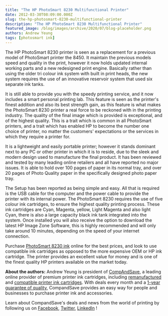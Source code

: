 ```yaml
---
title: "The HP PhotoSmart 8230 Multifunctional Printer"
date: 2012-03-30T08:09:00.000Z
slug: the-hp-photosmart-8230-multifunctional-printer
description: "The HP PhotoSmart 8230 Multifunctional Printer"
featured_image: /blog/images/archive/2020/07/blog-placeholder.png
authors: Andrew Yeung
tags: [photosmart ink]
---
```


The HP PhotoSmart 8230 printer is seen as a replacement for a previous model of PhotoSmart printer the 8450\. It maintain the previous models speed and quality in the print, however it now holds updated internal working parts and a new redesigned print engine. Basically rather than using the older tri colour ink system with built in print heads, the new system requires the use of an innovative reservoir system that used six separate ink tanks.

It is still able to provide you with the speedy printing service, and it now includes a smart personal printing lab. This feature is seen as the printer's finest addition and also its best strength gain, as this feature is what makes the PhotoSmart 8230 printer a real force to be reckoned with in the printing industry. The quality of the final image which is provided is exceptional, and of the highest quality. This is a trait which is common in all PhotoSmart printers, and a trait which has enabled HP to become the number one choice of printer, no matter the customers' expectations or the services in which they require a printer for. 

It is a lightweight and easily portable printer; however it stands dominant next to any PC or other printer in which it is to reside, due to the sleek and modern design used to manufacture the final product. It has been reviewed and tested by many leading online retailers and all have reported no major issues. It is able to hold over 100 pages of paper in its normal tray, and over 20 pages of Photo Quality paper in the specifically designed photo paper tray.

The Setup has been reported as being simple and easy. All that is required is the USB cable for the computer and the power cable to provide the printer with its internal power. The PhotoSmart 8230 requires the use of five colour ink cartridges, to ensure the highest quality printing process. These ink cartridges are Cyan, Magenta, yellow, Light Magenta and also light Cyan, there is also a large capacity black ink tank integrated into the system. Once installed you will also receive the option to download the latest HP Image Zone Software, this is highly recommended and will only take around 10 minutes, depending on the speed of your internet connection. 

Purchase [PhotoSmart 8230 ink](https://www.compandsave.com/hp/photosmart/8230-ink-cartridges) online for the best prices, and look to use compatible ink cartridges as opposed to the more expensive OEM or HP ink cartridge. The printer provides an excellent value for money and is one of the finest quality HP printers available on the market today.

**About the authors:** Andrew Yeung is president of [CompAndSave](https://www.compandsave.com/), a leading online provider of premium printer ink cartridges, including [remanufactured](https://www.compandsave.com/help) and [compatible printer ink cartridges](https://www.compandsave.com/help). With deals every month and a [1-year guarantee of quality](https://www.compandsave.com/help), CompandSave provides an easy way for people and businesses to purchase printer ink and accessories.

Learn about CompandSave's deals and news from the world of printing by following us on [Facebook](https://www.facebook.com/compandsave.ink), [Twitter](https://twitter.com/compandsave), [LinkedIn](https://www.linkedin.com) !